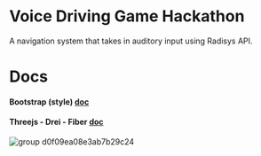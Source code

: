 # Voice Driving Game Hackathon

A navigation system that takes in auditory input using Radisys API. <br>

# Docs

#### Bootstrap (style) [doc](https://react-bootstrap.github.io/getting-started/introduction)

#### Threejs - Drei - Fiber [doc](https://docs.pmnd.rs/react-three-fiber/getting-started/introduction)

![group d0f09ea08e3ab7b29c24](https://user-images.githubusercontent.com/61883762/196055879-21a8a12d-0106-49d4-ac2e-a0eb8731251d.jpg)

